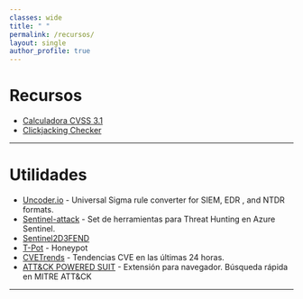 ```yaml
---
classes: wide
title: " "
permalink: /recursos/
layout: single
author_profile: true
---
```


# Recursos

- [Calculadora CVSS 3.1](https://jheeree.github.io/cvss-calc/)
- [Clickjacking Checker](https://jheeree.github.io/clickjacking-check/) 

---

# Utilidades

- [Uncoder.io](https://uncoder.io) - Universal Sigma rule converter for SIEM, EDR , and NTDR formats.
- [Sentinel-attack](https://github.com/BlueTeamLabs/sentinel-attack) - Set de herramientas para Threat Hunting en Azure Sentinel.
- [Sentinel2D3FEND](https://github.com/Intellisec-Solutions/Sentinel2D3FEND)
- [T-Pot](https://blog.elhacker.net/2021/01/instalar-honeypot-t-pot-en-una-maquina-virtual-tpotce-cowrie-docker-dionea.html) - Honeypot
- [CVETrends](https://cvetrends.com) - Tendencias CVE en las últimas 24 horas.
- [ATT&CK POWERED SUIT](https://ctid.mitre-engenuity.org/attack-powered-suit/) - Extensión para navegador. Búsqueda rápida en MITRE ATT&CK

---
